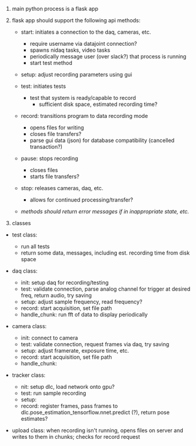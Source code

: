 1. main python process is a flask app

2. flask app should support the following api methods:
	- start: initiates a connection to the daq, cameras, etc.
		- require username via datajoint connection?
		- spawns nidaq tasks, video tasks
		- periodically message user (over slack?) that process is running
		- start test method

	- setup: adjust recording parameters using gui

	- test: initiates tests
		- test that system is ready/capable to record
			- sufficient disk space, estimated recording time?

	- record: transitions program to data recording mode
		- opens files for writing
		- closes file transfers?
		- parse gui data (json) for database compatibility (cancelled transaction?)

	- pause: stops recording
		- closes files
		- starts file transfers?

	- stop: releases cameras, daq, etc.
		- allows for continued processing/transfer?

	- *methods should return error messages if in inappropriate state, etc.*

3. classes
  - test class:
	  - run all tests
	  -  return some data, messages, including est. recording time from disk space

  - daq class:
	  - init: setup daq for recording/testing
	  - test: validate connection, parse analog channel for trigger at desired freq, return audio, try saving
    - setup: adjust sample frequency, read frequency?
    - record: start acquisition, set file path
    - handle_chunk: run fft of data to display periodically

  - camera class:
    - init: connect to camera
    - test: validate connection, request frames via daq, try saving
    - setup: adjust framerate, exposure time, etc.
    - record: start acquisition, set file path
    - handle_chunk: 

  - tracker class:
    - nit: setup dlc, load network onto gpu?
    - test: run sample recording
    - setup:
    - record: register frames, pass frames to dlc.pose_estimation_tensorflow.nnet.predict (?), return pose estimates?

  - upload class: when recording isn't running, opens files on server and writes to them in chunks; checks for record request


		

